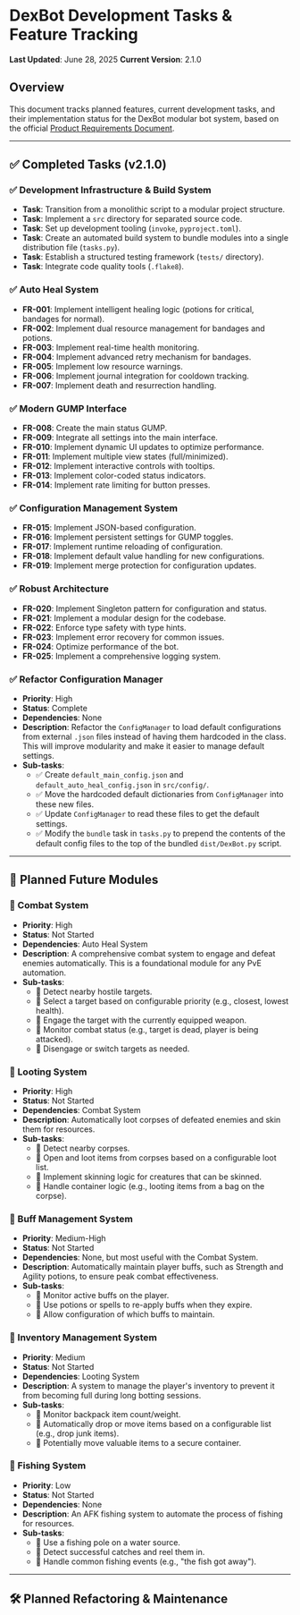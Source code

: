 # DexBot Development Tasks & Feature Tracking

**Last Updated**: June 28, 2025
**Current Version**: 2.1.0

## Overview
This document tracks planned features, current development tasks, and their implementation status for the DexBot modular bot system, based on the official [Product Requirements Document](DexBot_PRD.md).

---

## ✅ Completed Tasks (v2.1.0)

### ✅ Development Infrastructure & Build System
- **Task**: Transition from a monolithic script to a modular project structure.
- **Task**: Implement a `src` directory for separated source code.
- **Task**: Set up development tooling (`invoke`, `pyproject.toml`).
- **Task**: Create an automated build system to bundle modules into a single distribution file (`tasks.py`).
- **Task**: Establish a structured testing framework (`tests/` directory).
- **Task**: Integrate code quality tools (`.flake8`).

### ✅ Auto Heal System
- **FR-001**: Implement intelligent healing logic (potions for critical, bandages for normal).
- **FR-002**: Implement dual resource management for bandages and potions.
- **FR-003**: Implement real-time health monitoring.
- **FR-004**: Implement advanced retry mechanism for bandages.
- **FR-005**: Implement low resource warnings.
- **FR-006**: Implement journal integration for cooldown tracking.
- **FR-007**: Implement death and resurrection handling.

### ✅ Modern GUMP Interface
- **FR-008**: Create the main status GUMP.
- **FR-009**: Integrate all settings into the main interface.
- **FR-010**: Implement dynamic UI updates to optimize performance.
- **FR-011**: Implement multiple view states (full/minimized).
- **FR-012**: Implement interactive controls with tooltips.
- **FR-013**: Implement color-coded status indicators.
- **FR-014**: Implement rate limiting for button presses.

### ✅ Configuration Management System
- **FR-015**: Implement JSON-based configuration.
- **FR-016**: Implement persistent settings for GUMP toggles.
- **FR-017**: Implement runtime reloading of configuration.
- **FR-018**: Implement default value handling for new configurations.
- **FR-019**: Implement merge protection for configuration updates.

### ✅ Robust Architecture
- **FR-020**: Implement Singleton pattern for configuration and status.
- **FR-021**: Implement a modular design for the codebase.
- **FR-022**: Enforce type safety with type hints.
- **FR-023**: Implement error recovery for common issues.
- **FR-024**: Optimize performance of the bot.
- **FR-025**: Implement a comprehensive logging system.

### ✅ Refactor Configuration Manager
- **Priority**: High
- **Status**: Complete
- **Dependencies**: None
- **Description**: Refactor the `ConfigManager` to load default configurations from external `.json` files instead of having them hardcoded in the class. This will improve modularity and make it easier to manage default settings.
- **Sub-tasks**:
  - ✅ Create `default_main_config.json` and `default_auto_heal_config.json` in `src/config/`.
  - ✅ Move the hardcoded default dictionaries from `ConfigManager` into these new files.
  - ✅ Update `ConfigManager` to read these files to get the default settings.
  - ✅ Modify the `bundle` task in `tasks.py` to prepend the contents of the default config files to the top of the bundled `dist/DexBot.py` script.

---

## 🔄 Planned Future Modules

### 🔲 Combat System
- **Priority**: High
- **Status**: Not Started
- **Dependencies**: Auto Heal System
- **Description**: A comprehensive combat system to engage and defeat enemies automatically. This is a foundational module for any PvE automation.
- **Sub-tasks**:
  - 🔲 Detect nearby hostile targets.
  - 🔲 Select a target based on configurable priority (e.g., closest, lowest health).
  - 🔲 Engage the target with the currently equipped weapon.
  - 🔲 Monitor combat status (e.g., target is dead, player is being attacked).
  - 🔲 Disengage or switch targets as needed.

### 🔲 Looting System
- **Priority**: High
- **Status**: Not Started
- **Dependencies**: Combat System
- **Description**: Automatically loot corpses of defeated enemies and skin them for resources.
- **Sub-tasks**:
  - 🔲 Detect nearby corpses.
  - 🔲 Open and loot items from corpses based on a configurable loot list.
  - 🔲 Implement skinning logic for creatures that can be skinned.
  - 🔲 Handle container logic (e.g., looting items from a bag on the corpse).

### 🔲 Buff Management System
- **Priority**: Medium-High
- **Status**: Not Started
- **Dependencies**: None, but most useful with the Combat System.
- **Description**: Automatically maintain player buffs, such as Strength and Agility potions, to ensure peak combat effectiveness.
- **Sub-tasks**:
  - 🔲 Monitor active buffs on the player.
  - 🔲 Use potions or spells to re-apply buffs when they expire.
  - 🔲 Allow configuration of which buffs to maintain.

### 🔲 Inventory Management System
- **Priority**: Medium
- **Status**: Not Started
- **Dependencies**: Looting System
- **Description**: A system to manage the player's inventory to prevent it from becoming full during long botting sessions.
- **Sub-tasks**:
  - 🔲 Monitor backpack item count/weight.
  - 🔲 Automatically drop or move items based on a configurable list (e.g., drop junk items).
  - 🔲 Potentially move valuable items to a secure container.

### 🔲 Fishing System
- **Priority**: Low
- **Status**: Not Started
- **Dependencies**: None
- **Description**: An AFK fishing system to automate the process of fishing for resources.
- **Sub-tasks**:
  - 🔲 Use a fishing pole on a water source.
  - 🔲 Detect successful catches and reel them in.
  - 🔲 Handle common fishing events (e.g., "the fish got away").

---

## 🛠️ Planned Refactoring & Maintenance
